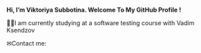 **Hi, I’m Viktoriya Subbotina. Welcome To My GitHub Profile !**

👩‍🎓I am currently studying at a software testing course with Vadim Ksendzov

✉Contact me: 
